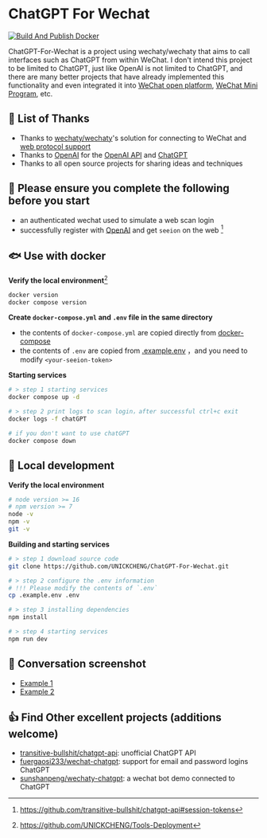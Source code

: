 # ChatGPT For Wechat

[![Build And Publish Docker](https://github.com/UNICKCHENG/ChatGPT-For-Wechat/actions/workflows/build-docker.yml/badge.svg)](https://github.com/UNICKCHENG/ChatGPT-For-Wechat/actions/workflows/build-docker.yml)

ChatGPT-For-Wechat is a project using wechaty/wechaty that aims to call interfaces such as ChatGPT from within WeChat. I don't intend this project to be limited to ChatGPT, just like OpenAI is not limited to ChatGPT, and there are many better projects that have already implemented this functionality and even integrated it into [WeChat open platform](https://openai.weixin.qq.com), [WeChat Mini Program](https://mp.weixin.qq.com), etc.

## 💖 List of Thanks

- Thanks to [wechaty/wechaty](https://github.com/wechaty/wechaty)'s solution for connecting to WeChat and [web protocol support](https://wechaty.js.org/2021/04/13/wechaty-uos-web/)
- Thanks to [OpenAI](https://openai.com/api/) for the [OpenAI API](https://beta.openai.com/docs/api-reference/introduction)  and [ChatGPT](https://openai.com/blog/chatgpt/)
- Thanks to all open source projects for sharing ideas and techniques

## 📌 Please ensure you complete the following before you start 

- an authenticated wechat used to simulate a web scan login
- successfully register with [OpenAI](https://openai.com/api/) and get `seeion` on the web [^1]

## 🐟 Use with docker 

**Verify the local environment**[^2]
```bash
docker version
docker compose version
```

**Create `docker-compose.yml` and `.env` file in the same directory**

- the contents of `docker-compose.yml` are copied directly from [docker-compose](https://github.com/UNICKCHENG/ChatGPT-For-Wechat/blob/main/docker-compose.yml)
- the contents of `.env` are copied from [.example.env](https://github.com/UNICKCHENG/ChatGPT-For-Wechat/blob/main/.example.env) ，and you need to modify `<your-seeion-token>`

**Starting services**
```bash
# > step 1 starting services
docker compose up -d

# > step 2 print logs to scan login，after successful ctrl+c exit
docker logs -f chatGPT

# if you don't want to use chatGPT
docker compose down
```

## 🚀 Local development

**Verify the local environment**
```bash
# node version >= 16
# npm version >= 7
node -v
npm -v
git -v
```

**Building and starting services**
```bash
# > step 1 download source code
git clone https://github.com/UNICKCHENG/ChatGPT-For-Wechat.git

# > step 2 configure the .env information
# !!! Please modify the contents of `.env`
cp .example.env .env

# > step 3 installing dependencies
npm install

# > step 4 starting services
npm run dev
```

## 🎉 Conversation screenshot

- [Example 1](./assets/3437A986-FB88-45DE-B881-C38CCC445BA1.jpeg)
- [Example 2](./assets/DDB677D9-DFE8-4843-980E-9304B64C29D5.jpeg)

## 👍 Find Other excellent projects (additions welcome)

- [transitive-bullshit/chatgpt-api](https://github.com/transitive-bullshit/chatgpt-api): unofficial ChatGPT API
- [fuergaosi233/wechat-chatgpt](https://github.com/fuergaosi233/wechat-chatgpt): support for email and password logins ChatGPT
- [sunshanpeng/wechaty-chatgpt](https://github.com/sunshanpeng/wechaty-chatgpt): a wechat bot demo connected to ChatGPT


[^1]: https://github.com/transitive-bullshit/chatgpt-api#session-tokens
[^2]: https://github.com/UNICKCHENG/Tools-Deployment